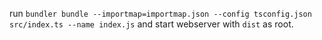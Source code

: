run ```bundler bundle --importmap=importmap.json --config tsconfig.json src/index.ts --name index.js``` and start webserver with ```dist``` as root.